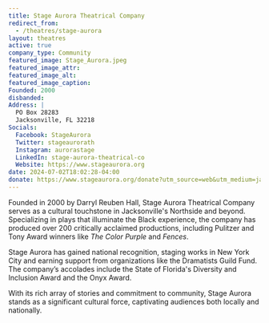 ```yaml
---
title: Stage Aurora Theatrical Company
redirect_from: 
  - /theatres/stage-aurora
layout: theatres
active: true
company_type: Community
featured_image: Stage_Aurora.jpeg
featured_image_attr:
featured_image_alt:
featured_image_caption:
Founded: 2000
disbanded:
Address: |
  PO Box 28283
  Jacksonville, FL 32218
Socials:
  Facebook: StageAurora
  Twitter: stageaurorath
  Instagram: aurorastage
  LinkedIn: stage-aurora-theatrical-co
  Website: https://www.stageaurora.org
date: 2024-07-02T18:02:28-04:00
donate: https://www.stageaurora.org/donate?utm_source=web&utm_medium=jaxplays&utm_campaign=donate_btn
---
```

Founded in 2000 by Darryl Reuben Hall, Stage Aurora Theatrical Company serves as a cultural touchstone in Jacksonville's Northside and beyond. Specializing in plays that illuminate the Black experience, the company has produced over 200 critically acclaimed productions, including Pulitzer and Tony Award winners like *The Color Purple* and *Fences*.

Stage Aurora has gained national recognition, staging works in New York City and earning support from organizations like the Dramatists Guild Fund. The company’s accolades include the State of Florida's Diversity and Inclusion Award and the Onyx Award.

With its rich array of stories and commitment to community, Stage Aurora stands as a significant cultural force, captivating audiences both locally and nationally.